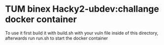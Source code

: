 # TUM binex Hacky2-ubdev:challange docker container

To use it first build it with build.sh with your vuln file inside of this directory, afterwards run run.sh to start the docker container
